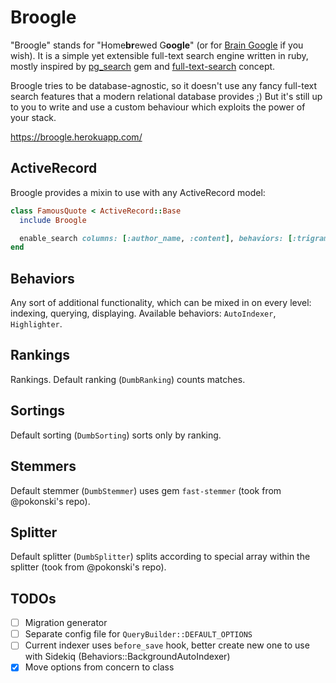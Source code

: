 # Broogle

"Broogle" stands for "Home**br**ewed G**oogle**" (or for [Brain Google](http://ru.urbandictionary.com/define.php?term=broogle)
if you wish). It is a simple yet extensible full-text search engine written in ruby, mostly inspired by
[pg_search](https://github.com/Casecommons/pg_search) gem and [full-text-search](https://github.com/pokonski/full-text-search)
concept.

Broogle tries to be database-agnostic, so it doesn't use any fancy full-text search features that a modern relational
database provides ;) But it's still up to you to write and use a custom behaviour which exploits the power of your
stack.

https://broogle.herokuapp.com/

## ActiveRecord

Broogle provides a mixin to use with any ActiveRecord model:

```ruby
class FamousQuote < ActiveRecord::Base
  include Broogle

  enable_search columns: [:author_name, :content], behaviors: [:trigram, :highlight], ranking: :trigram
end
```

## Behaviors

Any sort of additional functionality, which can be mixed in on every level: indexing, querying, displaying.
Available behaviors: `AutoIndexer`, `Highlighter`.

## Rankings

Rankings. Default ranking (`DumbRanking`) counts matches.

## Sortings

Default sorting (`DumbSorting`) sorts only by ranking.

## Stemmers

Default stemmer (`DumbStemmer`) uses gem `fast-stemmer` (took from @pokonski's repo).

## Splitter

Default splitter (`DumbSplitter`) splits according to special array within the splitter (took from @pokonski's repo).

## TODOs

- [ ] Migration generator
- [ ] Separate config file for `QueryBuilder::DEFAULT_OPTIONS`
- [ ] Current indexer uses `before_save` hook, better create new one to use with Sidekiq (Behaviors::BackgroundAutoIndexer)
- [x] Move options from concern to class
